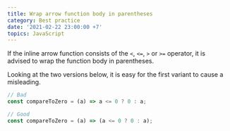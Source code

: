 ```yaml
---
title: Wrap arrow function body in parentheses
category: Best practice
date: '2021-02-22 23:00:00 +7'
topics: JavaScript
---
```


If the inline arrow function consists of the `<`, `<=`, `>` or `>=` operator, it is advised to wrap the function body in parentheses.

Looking at the two versions below, it is easy for the first variant to cause a misleading.

```js
// Bad
const compareToZero = (a) => a <= 0 ? 0 : a;

// Good
const compareToZero = (a) => (a <= 0 ? 0 : a);
```
